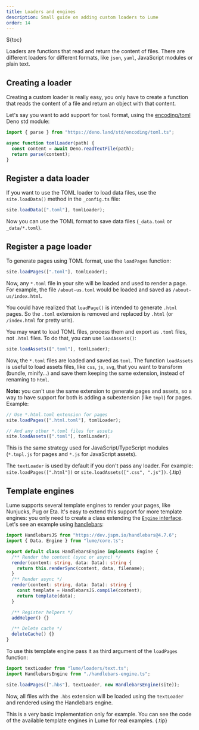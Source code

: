 ```yaml
---
title: Loaders and engines
description: Small guide on adding custom loaders to Lume
order: 14
---
```


${toc}

Loaders are functions that read and return the content of files. There are
different loaders for different formats, like `json`, `yaml`, JavaScript modules
or plain text.

## Creating a loader

Creating a custom loader is really easy, you only have to create a function that
reads the content of a file and return an object with that content.

Let's say you want to add support for `toml` format, using the
[encoding/toml](https://deno.land/std/encoding#toml) Deno std module:

```js
import { parse } from "https://deno.land/std/encoding/toml.ts";

async function tomlLoader(path) {
  const content = await Deno.readTextFile(path);
  return parse(content);
}
```

## Register a data loader

If you want to use the TOML loader to load data files, use the `site.loadData()`
method in the `_config.ts` file:

```js
site.loadData([".toml"], tomlLoader);
```

Now you can use the TOML format to save data files (`_data.toml` or
`_data/*.toml`).

## Register a page loader

To generate pages using TOML format, use the `loadPages` function:

```js
site.loadPages([".toml"], tomlLoader);
```

Now, any `*.toml` file in your site will be loaded and used to render a page.
For example, the file `/about-us.toml` would be loaded and saved as
`/about-us/index.html`.

You could have realized that `loadPage()` is intended to generate `.html` pages.
So the `.toml` extension is removed and replaced by `.html` (or `/index.html`
for pretty urls).

You may want to load TOML files, process them and export as `.toml` files, not
`.html` files. To do that, you can use `loadAssets()`:

```js
site.loadAssets([".toml"], tomlLoader);
```

Now, the `*.toml` files are loaded and saved as `toml`. The function
`loadAssets` is useful to load assets files, like `css`, `js`, `svg`, that you
want to transform (bundle, minify...) and save them keeping the same extension,
instead of renaming to `html`.

**Note:** you can't use the same extension to generate pages and assets, so a
way to have support for both is adding a subextension (like `tmpl`) for pages.
Example:

```js
// Use *.html.toml extension for pages
site.loadPages([".html.toml"], tomlLoader);

// And any other *.toml files for assets
site.loadAssets([".toml"], tomlLoader);
```

This is the same strategy used for JavaScript/TypeScript modules (`*.tmpl.js`
for pages and `*.js` for JavaScript assets).

The `textLoader` is used by default if you don't pass any loader. For example:
`site.loadPages([".html"])` or `site.loadAssets([".css", ".js"])`. {.tip}

## Template engines

Lume supports several template engines to render your pages, like Nunjucks, Pug
or Eta. It's easy to extend this support for more template engines: you only
need to create a class extending the
[`Engine` interface](https://doc.deno.land/https://deno.land/x/lume/core.ts/~/Engine).
Let's see an example using
[handlebars](https://github.com/handlebars-lang/handlebars.js):

```ts
import HandlebarsJS from "https://dev.jspm.io/handlebars@4.7.6";
import { Data, Engine } from "lume/core.ts";

export default class HandlebarsEngine implements Engine {
  /** Render the content (sync or async) */
  render(content: string, data: Data): string {
    return this.renderSync(content, data, filename);
  }
  /** Render async */
  render(content: string, data: Data): string {
    const template = HandlebarsJS.compile(content);
    return template(data);
  }

  /** Register helpers */
  addHelper() {}

  /** Delete cache */
  deleteCache() {}
}
```

To use this template engine pass it as third argument of the `loadPages`
function:

```ts
import textLoader from "lume/loaders/text.ts";
import HandlebarsEngine from "./handlebars-engine.ts";

site.loadPages([".hbs"], textLoader, new HandlebarsEngine(site));
```

Now, all files with the `.hbs` extension will be loaded using the `textLoader`
and rendered using the Handlebars engine.

This is a very basic implementation only for example. You can see the code of
the available template engines in Lume for real examples. {.tip}
